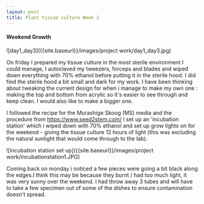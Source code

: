 ```yaml
---
layout: post
title: Plant tissue culture Week 2
---
```


#### Weekend Growth

![day1_day3]({{site.baseurl}}/images/project work/day1_day3.jpg)

On friday I prepared my tissue culture in the most sterile environment I could manage, I autoclaved my tweezers, forceps and blades and wiped down everything with 70% ethanol before putting it in the sterile hood. I did find the sterile hood a bit small and dark for my work.
I have been thinking about tweaking the current design for when i manage to make my own one : making the top and bottom from acrylic so it's easier to see through and keep clean. I would also like to make a bigger one.

I followed the recipe for the Murashige Skoog (MS) media and the procedure from https://www.seed2stem.com/
I set up an 'incubation station' which i wiped down with 70% ethanol and set up grow lights on for the weekend -  giving the tissue culture 12 hours of light (this was excluding the natural sunlight that would come through to the lab).

![incubation station set up]({{site.baseurl}}/images/project work/incubationstation1.JPG)

Coming back on monday i noticed a few pieces were going a bit black along the edges.I think this may be because they burnt / had too much light, it was very sunny over the weekend.
I had throw away 3 tubes and will have to take a few specimen out of some of the dishes to ensure contamination doesn't spread.
